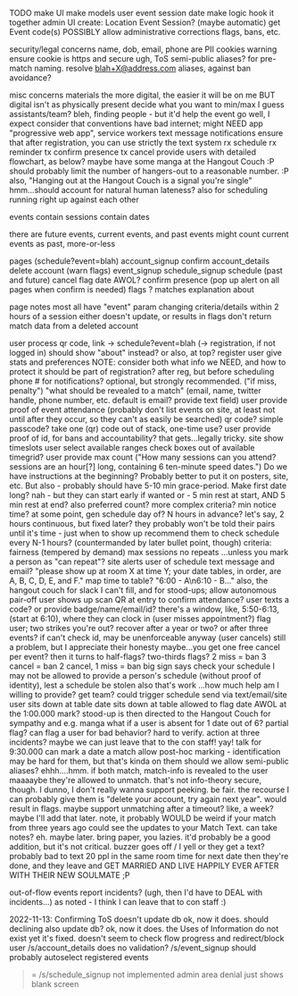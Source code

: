 TODO
  make UI
  make models
    user
    event
    session
    date
  make logic
  hook it together
  admin UI
    create:
      Location
      Event
      Session? (maybe automatic)
    get Event code(s)
    POSSIBLY allow administrative corrections
    flags, bans, etc.

security/legal concerns
  name, dob, email, phone are PII
  cookies warning
  ensure cookie is https and secure
  ugh, ToS
  semi-public aliases?  for pre-match naming.
  resolve blah+X@address.com aliases, against ban avoidance?

misc concerns
  materials
    the more digital, the easier it will be on me
    BUT digital isn't as physically present
      decide what you want to min/max I guess
  assistants/team?
    bleh, finding people - but it'd help the event go well, I expect
  consider that conventions have bad internet; might NEED app
    "progressive web app", service workers
    text message notifications
      ensure that after registration, you can use strictly the text system
        rx schedule
	rx reminder
	tx confirm presence
	tx cancel
  provide users with detailed flowchart, as below?
  maybe have some manga at the Hangout Couch  :P
    should probably limit the number of hangers-out to a reasonable number.  :P
    also, "Hanging out at the Hangout Couch is a signal you're single"
  hmm...should account for natural human lateness?
    also for scheduling running right up against each other

events contain
  sessions contain
    dates

there are future events, current events, and past events
  might count current events as past, more-or-less

pages
  (schedule?event=blah)
  account_signup
  confirm
  account_details
    delete account (warn flags)
  event_signup
  schedule_signup
  schedule
    (past and future)
    cancel
    flag date AWOL?
  confirm presence
    (pop up alert on all pages when confirm is needed)
  flags
    ?
  matches
  explanation
  about

page notes
  most all have "event" param
  changing criteria/details within 2 hours of a session either doesn't update, or results in flags
  don't return match data from a deleted account


user process
  qr code, link -> schedule?event=blah (-> registration, if not logged in)
    should show "about" instead?  or also, at top?
  register
  user give stats and preferences
    NOTE: consider both what info we NEED, and how to protect it
    should be part of registration?
    after reg, but before scheduling
    phone # for notifications?  optional, but strongly recommended.  ("if miss, penalty")
    "what should be revealed to a match" (email, name, twitter handle, phone number, etc.  default is email?  provide text field)
  user provide proof of event attendance
    (probably don't list events on site, at least not until after they occur, so they can't as easily be searched)
    qr code?  simple passcode?
    take one (qr) code out of stack, one-time use?
    user provide proof of id, for bans and accountability?
      that gets...legally tricky.
  site show timeslots
  user select available ranges
    check boxes out of available timegrid?
  user provide max count
    ("How many sessions can you attend?  sessions are an hour[?] long, containing 6 ten-minute speed dates.")
      Do we have instructions at the beginning?
      Probably better to put it on posters, site, etc.
      But also - probably should have 5-10 min grace-period.  Make first date long?
        nah - but they can start early if wanted
	or - 5 min rest at start, AND 5 min rest at end?
    also preferred count?
    more complex criteria?
    min notice time?
  at some point, gen schedule
    day of?
    N hours in advance?
      let's say, 2 hours
    continuous, but fixed later?
    they probably won't be told their pairs until it's time - just when to show up
      recommend them to check schedule every N-1 hours?
      (countermanded by later bullet point, though)
    criteria:
      fairness (tempered by demand)
      max sessions
      no repeats
        ...unless you mark a person as "can repeat"?
  site alerts user of schedule
    text message and email?
    "please show up at room X at time Y; your date tables, in order, are A, B, C, D, E, and F."
      map time to table?  "6:00 - A\n6:10 - B..."
    also, the hangout couch for slack I can't fill, and for stood-ups; allow autonomous pair-off
  user shows up
    scan QR at entry to confirm attendance?
    user texts a code?
    or provide badge/name/email/id?
    there's a window, like, 5:50-6:13, (start at 6:10), where they can clock in
  (user misses appointment?)
    flag user; two strikes you're out?
      recover after a year or two?  or after three events?
    if can't check id, may be unenforceable anyway
  (user cancels)
    still a problem, but I appreciate their honesty
    maybe...you get one free cancel per event?  then it turns to half-flags?  two-thirds flags?
      2 miss = ban
      3 cancel = ban
      2 cancel, 1 miss = ban
  big sign says check your schedule
    I may not be allowed to provide a person's schedule (without proof of identity), lest a schedule be stolen
      also that's work
    ...how much help am I willing to provide?
      get team?
    could trigger schedule send via text/email/site
  user sits down at table
    date sits down at table
    allowed to flag date AWOL at the 1:00.000 mark?
      stood-up is then directed to the Hangout Couch for sympathy and e.g. manga
      what if a user is absent for 1 date out of 6?  partial flag?
    can flag a user for bad behavior?
      hard to verify.  action at three incidents?
      maybe we can just leave that to the con staff!  yay!
    talk for 9:30.000
    can mark a date a match
      allow post-hoc marking - identification may be hard for them, but that's kinda on them
        should we allow semi-public aliases?  ehhh....hmm.
      if both match, match-info is revealed to the user
      maaaaybe they're allowed to unmatch.  that's not info-theory secure, though.
        I dunno, I don't really wanna support peeking.  be fair.
	the recourse I can probably give them is "delete your account, try again next year".
	  would result in flags.
	maybe support unmatching after a timeout?  like, a week?
	  maybe I'll add that later.
          note, it probably WOULD be weird if your match from three years ago could see the updates to your Match Text.
    can take notes?
      eh.  maybe later.  bring paper, you lazies.
      it'd probably be a good addition, but it's not critical.
    buzzer goes off / I yell
      or they get a text?  probably bad to text 20 ppl in the same room
    time for next date
  then they're done, and they leave
    and GET MARRIED AND LIVE HAPPILY EVER AFTER WITH THEIR NEW SOULMATE ;P
    

out-of-flow events
  report incidents?  (ugh, then I'd have to DEAL with incidents...)
    as noted - I think I can leave that to con staff  :)



2022-11-13:
  Confirming ToS doesn't update db
    ok, now it does.
    should declining also update db?
      ok, now it does.
  the Uses of Information do not exist yet
    it's fixed.
  doesn't seem to check flow progress and redirect/block user
  /s/account_details does no validation?
  /s/event_signup should probably autoselect registered events
  >= /s/schedule_signup not implemented
  admin area denial just shows blank screen